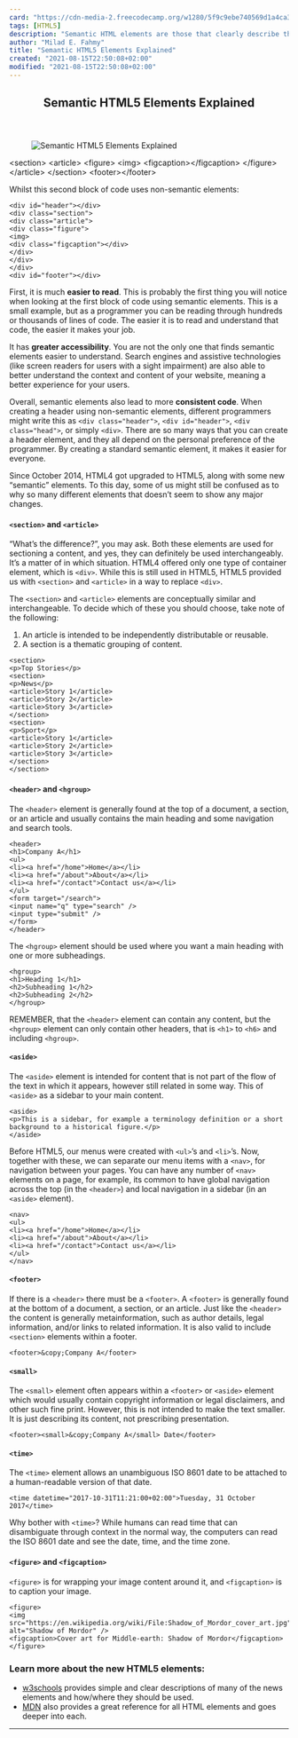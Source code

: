 ```yaml
---
card: "https://cdn-media-2.freecodecamp.org/w1280/5f9c9ebe740569d1a4ca3ed0.jpg"
tags: [HTML5]
description: "Semantic HTML elements are those that clearly describe their "
author: "Milad E. Fahmy"
title: "Semantic HTML5 Elements Explained"
created: "2021-08-15T22:50:08+02:00"
modified: "2021-08-15T22:50:08+02:00"
---
```

<div class="site-wrapper">
<main id="site-main" class="site-main outer">
<div class="inner">
<article class="post-full post tag-html5 tag-html ">
<header class="post-full-header">
<h1 class="post-full-title">Semantic HTML5 Elements Explained</h1>
</header>
<figure class="post-full-image">
<picture>
<source media="(max-width: 700px)" sizes="1px" srcset="data:image/gif;base64,R0lGODlhAQABAIAAAAAAAP///yH5BAEAAAAALAAAAAABAAEAAAIBRAA7 1w">
<source media="(min-width: 701px)" sizes="(max-width: 800px) 400px,
(max-width: 1170px) 700px,
1400px" srcset="https://cdn-media-2.freecodecamp.org/w1280/5f9c9ebe740569d1a4ca3ed0.jpg 300w,
https://cdn-media-2.freecodecamp.org/w1280/5f9c9ebe740569d1a4ca3ed0.jpg 600w,
https://cdn-media-2.freecodecamp.org/w1280/5f9c9ebe740569d1a4ca3ed0.jpg 1000w,
https://cdn-media-2.freecodecamp.org/w1280/5f9c9ebe740569d1a4ca3ed0.jpg 2000w">
<img onerror="this.style.display='none'" src="https://cdn-media-2.freecodecamp.org/w1280/5f9c9ebe740569d1a4ca3ed0.jpg" alt="Semantic HTML5 Elements Explained">
</picture>
</figure>
<section class="post-full-content">
<div class="post-content medium-migrated-article">
&lt;section&gt;
&lt;article&gt;
&lt;figure&gt;
&lt;img&gt;
&lt;figcaption&gt;&lt;/figcaption&gt;
&lt;/figure&gt;
&lt;/article&gt;
&lt;/section&gt;
&lt;footer&gt;&lt;/footer&gt;</code></pre><p>Whilst this second block of code uses non-semantic elements:</p><pre><code class="language-text">&lt;div id="header"&gt;&lt;/div&gt;
&lt;div class="section"&gt;
&lt;div class="article"&gt;
&lt;div class="figure"&gt;
&lt;img&gt;
&lt;div class="figcaption"&gt;&lt;/div&gt;
&lt;/div&gt;
&lt;/div&gt;
&lt;/div&gt;
&lt;div id="footer"&gt;&lt;/div&gt;</code></pre><p>First, it is much <strong><strong>easier to read</strong></strong>. This is probably the first thing you will notice when looking at the first block of code using semantic elements. This is a small example, but as a programmer you can be reading through hundreds or thousands of lines of code. The easier it is to read and understand that code, the easier it makes your job.</p><p>It has <strong><strong>greater accessibility</strong></strong>. You are not the only one that finds semantic elements easier to understand. Search engines and assistive technologies (like screen readers for users with a sight impairment) are also able to better understand the context and content of your website, meaning a better experience for your users.</p><p>Overall, semantic elements also lead to more <strong><strong>consistent code</strong></strong>. When creating a header using non-semantic elements, different programmers might write this as <code>&lt;div class="header"&gt;</code>, <code>&lt;div id="header"&gt;</code>, <code>&lt;div class="head"&gt;</code>, or simply <code>&lt;div&gt;</code>. There are so many ways that you can create a header element, and they all depend on the personal preference of the programmer. By creating a standard semantic element, it makes it easier for everyone.</p><p>Since October 2014, HTML4 got upgraded to HTML5, along with some new “semantic” elements. To this day, some of us might still be confused as to why so many different elements that doesn’t seem to show any major changes.</p><h4 id="section-and-article"><strong><code>&lt;section&gt;</code> and <code>&lt;article&gt;</code></strong></h4><p>“What’s the difference?”, you may ask. Both these elements are used for sectioning a content, and yes, they can definitely be used interchangeably. It’s a matter of in which situation. HTML4 offered only one type of container element, which is <code>&lt;div&gt;</code>. While this is still used in HTML5, HTML5 provided us with <code>&lt;section&gt;</code> and <code>&lt;article&gt;</code> in a way to replace <code>&lt;div&gt;</code>.</p><p>The <code>&lt;section&gt;</code> and <code>&lt;article&gt;</code> elements are conceptually similar and interchangeable. To decide which of these you should choose, take note of the following:</p><ol><li>An article is intended to be independently distributable or reusable.</li><li>A section is a thematic grouping of content.</li></ol><pre><code class="language-html">&lt;section&gt;
&lt;p&gt;Top Stories&lt;/p&gt;
&lt;section&gt;
&lt;p&gt;News&lt;/p&gt;
&lt;article&gt;Story 1&lt;/article&gt;
&lt;article&gt;Story 2&lt;/article&gt;
&lt;article&gt;Story 3&lt;/article&gt;
&lt;/section&gt;
&lt;section&gt;
&lt;p&gt;Sport&lt;/p&gt;
&lt;article&gt;Story 1&lt;/article&gt;
&lt;article&gt;Story 2&lt;/article&gt;
&lt;article&gt;Story 3&lt;/article&gt;
&lt;/section&gt;
&lt;/section&gt;</code></pre><h4 id="header-and-hgroup"><strong><code>&lt;header&gt;</code> and <code>&lt;hgroup&gt;</code></strong></h4><p>The <code>&lt;header&gt;</code> element is generally found at the top of a document, a section, or an article and usually contains the main heading and some navigation and search tools.</p><pre><code class="language-html">&lt;header&gt;
&lt;h1&gt;Company A&lt;/h1&gt;
&lt;ul&gt;
&lt;li&gt;&lt;a href="/home"&gt;Home&lt;/a&gt;&lt;/li&gt;
&lt;li&gt;&lt;a href="/about"&gt;About&lt;/a&gt;&lt;/li&gt;
&lt;li&gt;&lt;a href="/contact"&gt;Contact us&lt;/a&gt;&lt;/li&gt;
&lt;/ul&gt;
&lt;form target="/search"&gt;
&lt;input name="q" type="search" /&gt;
&lt;input type="submit" /&gt;
&lt;/form&gt;
&lt;/header&gt;</code></pre><p>The <code>&lt;hgroup&gt;</code> element should be used where you want a main heading with one or more subheadings.</p><pre><code class="language-html">&lt;hgroup&gt;
&lt;h1&gt;Heading 1&lt;/h1&gt;
&lt;h2&gt;Subheading 1&lt;/h2&gt;
&lt;h2&gt;Subheading 2&lt;/h2&gt;
&lt;/hgroup&gt;</code></pre><p>REMEMBER, that the <code>&lt;header&gt;</code> element can contain any content, but the <code>&lt;hgroup&gt;</code> element can only contain other headers, that is <code>&lt;h1&gt;</code> to <code>&lt;h6&gt;</code> and including <code>&lt;hgroup&gt;</code>.</p><h4 id="aside"><strong><code>&lt;aside&gt;</code></strong></h4><p>The <code>&lt;aside&gt;</code> element is intended for content that is not part of the flow of the text in which it appears, however still related in some way. This of <code>&lt;aside&gt;</code> as a sidebar to your main content.</p><pre><code class="language-html">&lt;aside&gt;
&lt;p&gt;This is a sidebar, for example a terminology definition or a short background to a historical figure.&lt;/p&gt;
&lt;/aside&gt;</code></pre><p>Before HTML5, our menus were created with <code>&lt;ul&gt;</code>’s and <code>&lt;li&gt;</code>’s. Now, together with these, we can separate our menu items with a <code>&lt;nav&gt;</code>, for navigation between your pages. You can have any number of <code>&lt;nav&gt;</code> elements on a page, for example, its common to have global navigation across the top (in the <code>&lt;header&gt;</code>) and local navigation in a sidebar (in an <code>&lt;aside&gt;</code> element).</p><pre><code class="language-html">&lt;nav&gt;
&lt;ul&gt;
&lt;li&gt;&lt;a href="/home"&gt;Home&lt;/a&gt;&lt;/li&gt;
&lt;li&gt;&lt;a href="/about"&gt;About&lt;/a&gt;&lt;/li&gt;
&lt;li&gt;&lt;a href="/contact"&gt;Contact us&lt;/a&gt;&lt;/li&gt;
&lt;/ul&gt;
&lt;/nav&gt;</code></pre><h4 id="footer"><strong><code>&lt;footer&gt;</code></strong></h4><p>If there is a <code>&lt;header&gt;</code> there must be a <code>&lt;footer&gt;</code>. A <code>&lt;footer&gt;</code> is generally found at the bottom of a document, a section, or an article. Just like the <code>&lt;header&gt;</code> the content is generally metainformation, such as author details, legal information, and/or links to related information. It is also valid to include <code>&lt;section&gt;</code> elements within a footer.</p><pre><code class="language-html">&lt;footer&gt;&amp;copy;Company A&lt;/footer&gt;</code></pre><h4 id="small"><strong><code>&lt;small&gt;</code></strong></h4><p>The <code>&lt;small&gt;</code> element often appears within a <code>&lt;footer&gt;</code> or <code>&lt;aside&gt;</code> element which would usually contain copyright information or legal disclaimers, and other such fine print. However, this is not intended to make the text smaller. It is just describing its content, not prescribing presentation.</p><pre><code class="language-html">&lt;footer&gt;&lt;small&gt;&amp;copy;Company A&lt;/small&gt; Date&lt;/footer&gt;</code></pre><h4 id="time"><strong><code>&lt;time&gt;</code></strong></h4><p>The <code>&lt;time&gt;</code> element allows an unambiguous ISO 8601 date to be attached to a human-readable version of that date.</p><pre><code class="language-html">&lt;time datetime="2017-10-31T11:21:00+02:00"&gt;Tuesday, 31 October 2017&lt;/time&gt;</code></pre><p>Why bother with <code>&lt;time&gt;</code>? While humans can read time that can disambiguate through context in the normal way, the computers can read the ISO 8601 date and see the date, time, and the time zone.</p><h4 id="figure-and-figcaption"><strong><code>&lt;figure&gt;</code> and <code>&lt;figcaption&gt;</code></strong></h4><p><code>&lt;figure&gt;</code> is for wrapping your image content around it, and <code>&lt;figcaption&gt;</code> is to caption your image.</p><pre><code class="language-html">&lt;figure&gt;
&lt;img src="https://en.wikipedia.org/wiki/File:Shadow_of_Mordor_cover_art.jpg" alt="Shadow of Mordor" /&gt;
&lt;figcaption&gt;Cover art for Middle-earth: Shadow of Mordor&lt;/figcaption&gt;
&lt;/figure&gt;</code></pre><h3 id="learn-more-about-the-new-html5-elements-"><strong>Learn more about the new HTML5 elements:</strong></h3><ul><li><a href="https://www.w3schools.com/html/html5_semantic_elements.asp">w3schools</a> provides simple and clear descriptions of many of the news elements and how/where they should be used.</li><li><a href="https://developer.mozilla.org/en-US/docs/Web/HTML/Element">MDN</a> also provides a great reference for all HTML elements and goes deeper into each.</li></ul>
</div>
<hr>
</section>
</article>
</div>
</main>
</div>
<!-- Google Tag Manager (noscript) -->
<!-- End Google Tag Manager (noscript) -->
